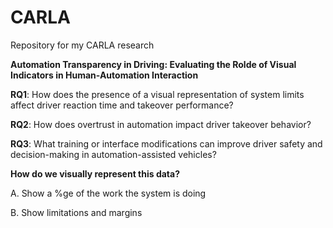 # CARLA

Repository for my CARLA research

**Automation Transparency in Driving: Evaluating the Rolde of Visual Indicators in Human-Automation Interaction**

**RQ1**: How does the presence of a visual representation of system limits affect driver reaction time and takeover performance?

**RQ2**: How does overtrust in automation impact driver takeover behavior?

**RQ3**: What training or interface modifications can improve driver safety and decision-making in automation-assisted vehicles?

**How do we visually represent this data?**

A. Show a %ge of the work the system is doing

B. Show limitations and margins
